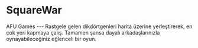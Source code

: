 # SquareWar
AFU Games --- Rastgele gelen dikdörtgenleri harita üzerine yerleştirerek, en çok yeri kapmaya çalış. Tamamen şansa dayalı arkadaşlarınızla oynayabileceğiniz eğlenceli bir oyun.
